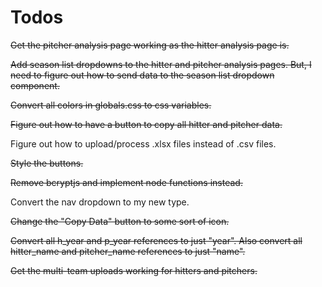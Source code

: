 # Todos

~~Get the pitcher analysis page working as the hitter analysis page is.~~

~~Add season list dropdowns to the hitter and pitcher analysis pages. But, I need to figure out how to send data to the season list dropdown component.~~

~~Convert all colors in globals.css to css variables.~~

~~Figure out how to have a button to copy all hitter and pitcher data.~~

Figure out how to upload/process .xlsx files instead of .csv files.

~~Style the buttons.~~

~~Remove bcryptjs and implement node functions instead.~~

Convert the nav dropdown to my new type.

~~Change the "Copy Data" button to some sort of icon.~~

~~Convert all h_year and p_year references to just "year". Also convert all hitter_name and pitcher_name references to just "name".~~

~~Get the multi-team uploads working for hitters and pitchers.~~

